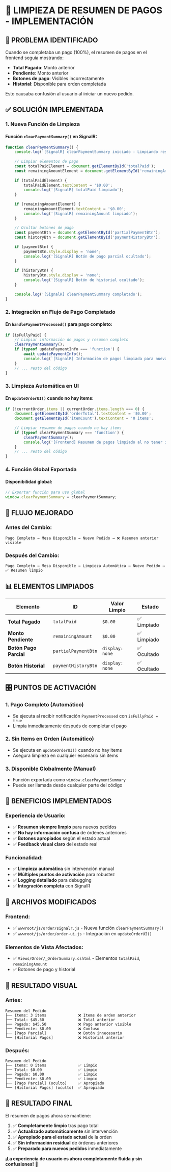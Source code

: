 # 🧹 LIMPIEZA DE RESUMEN DE PAGOS - IMPLEMENTACIÓN

## 🎯 **PROBLEMA IDENTIFICADO**

Cuando se completaba un pago (100%), el resumen de pagos en el frontend seguía mostrando:
- **Total Pagado**: Monto anterior
- **Pendiente**: Monto anterior  
- **Botones de pago**: Visibles incorrectamente
- **Historial**: Disponible para orden completada

Esto causaba confusión al usuario al iniciar un nuevo pedido.

## ✅ **SOLUCIÓN IMPLEMENTADA**

### **1. Nueva Función de Limpieza**

#### **Función `clearPaymentSummary()` en SignalR:**
```javascript
function clearPaymentSummary() {
    console.log('[SignalR] clearPaymentSummary iniciado - Limpiando resumen de pagos');
    
    // Limpiar elementos de pago
    const totalPaidElement = document.getElementById('totalPaid');
    const remainingAmountElement = document.getElementById('remainingAmount');
    
    if (totalPaidElement) {
        totalPaidElement.textContent = '$0.00';
        console.log('[SignalR] totalPaid limpiado');
    }
    
    if (remainingAmountElement) {
        remainingAmountElement.textContent = '$0.00';
        console.log('[SignalR] remainingAmount limpiado');
    }
    
    // Ocultar botones de pago
    const paymentBtn = document.getElementById('partialPaymentBtn');
    const historyBtn = document.getElementById('paymentHistoryBtn');
    
    if (paymentBtn) {
        paymentBtn.style.display = 'none';
        console.log('[SignalR] Botón de pago parcial ocultado');
    }
    
    if (historyBtn) {
        historyBtn.style.display = 'none';
        console.log('[SignalR] Botón de historial ocultado');
    }
    
    console.log('[SignalR] clearPaymentSummary completado');
}
```

### **2. Integración en Flujo de Pago Completado**

#### **En `handlePaymentProcessed()` para pago completo:**
```javascript
if (isFullyPaid) {
    // Limpiar información de pagos y resumen completo
    clearPaymentSummary();
    if (typeof updatePaymentInfo === 'function') {
        await updatePaymentInfo();
        console.log(`[SignalR] Información de pagos limpiada para nueva orden`);
    }
    // ... resto del código
}
```

### **3. Limpieza Automática en UI**

#### **En `updateOrderUI()` cuando no hay items:**
```javascript
if (!currentOrder.items || currentOrder.items.length === 0) {
    document.getElementById('orderTotal').textContent = '$0.00';
    document.getElementById('itemCount').textContent = '0 items';
    
    // Limpiar resumen de pagos cuando no hay items
    if (typeof clearPaymentSummary === 'function') {
        clearPaymentSummary();
        console.log('[Frontend] Resumen de pagos limpiado al no tener items');
    }
    // ... resto del código
}
```

### **4. Función Global Exportada**

#### **Disponibilidad global:**
```javascript
// Exportar función para uso global
window.clearPaymentSummary = clearPaymentSummary;
```

## 🔄 **FLUJO MEJORADO**

### **Antes del Cambio:**
```
Pago Completo → Mesa Disponible → Nuevo Pedido → ❌ Resumen anterior visible
```

### **Después del Cambio:**
```
Pago Completo → Mesa Disponible → Limpieza Automática → Nuevo Pedido → ✅ Resumen limpio
```

## 📊 **ELEMENTOS LIMPIADOS**

| Elemento | ID | Valor Limpio | Estado |
|----------|----|--------------| -------|
| **Total Pagado** | `totalPaid` | `$0.00` | ✅ Limpiado |
| **Monto Pendiente** | `remainingAmount` | `$0.00` | ✅ Limpiado |
| **Botón Pago Parcial** | `partialPaymentBtn` | `display: none` | ✅ Ocultado |
| **Botón Historial** | `paymentHistoryBtn` | `display: none` | ✅ Ocultado |

## 🎛️ **PUNTOS DE ACTIVACIÓN**

### **1. Pago Completo (Automático)**
- Se ejecuta al recibir notificación `PaymentProcessed` con `isFullyPaid = true`
- Limpia inmediatamente después de completar el pago

### **2. Sin Items en Orden (Automático)**
- Se ejecuta en `updateOrderUI()` cuando no hay items
- Asegura limpieza en cualquier escenario sin items

### **3. Disponible Globalmente (Manual)**
- Función exportada como `window.clearPaymentSummary`
- Puede ser llamada desde cualquier parte del código

## 🎯 **BENEFICIOS IMPLEMENTADOS**

### **Experiencia de Usuario:**
- ✅ **Resumen siempre limpio** para nuevos pedidos
- ✅ **No hay información confusa** de órdenes anteriores
- ✅ **Botones apropiados** según el estado actual
- ✅ **Feedback visual claro** del estado real

### **Funcionalidad:**
- ✅ **Limpieza automática** sin intervención manual
- ✅ **Múltiples puntos de activación** para robustez
- ✅ **Logging detallado** para debugging
- ✅ **Integración completa** con SignalR

## 🔧 **ARCHIVOS MODIFICADOS**

### **Frontend:**
- ✅ `wwwroot/js/order/signalr.js` - Nueva función `clearPaymentSummary()`
- ✅ `wwwroot/js/order/order-ui.js` - Integración en `updateOrderUI()`

### **Elementos de Vista Afectados:**
- ✅ `Views/Order/_OrderSummary.cshtml` - Elementos `totalPaid`, `remainingAmount`
- ✅ Botones de pago y historial

## 📱 **RESULTADO VISUAL**

### **Antes:**
```
Resumen del Pedido
├── Items: 3 items              ❌ Items de orden anterior
├── Total: $45.50               ❌ Total anterior
├── Pagado: $45.50              ❌ Pago anterior visible
├── Pendiente: $0.00            ❌ Confuso
├── [Pago Parcial]              ❌ Botón innecesario
└── [Historial Pagos]           ❌ Historial anterior
```

### **Después:**
```
Resumen del Pedido
├── Items: 0 items              ✅ Limpio
├── Total: $0.00                ✅ Limpio
├── Pagado: $0.00               ✅ Limpio
├── Pendiente: $0.00            ✅ Limpio
├── [Pago Parcial] (oculto)     ✅ Apropiado
└── [Historial Pagos] (oculto)  ✅ Apropiado
```

## 🎯 **RESULTADO FINAL**

El resumen de pagos ahora se mantiene:

1. ✅ **Completamente limpio** tras pago total
2. ✅ **Actualizado automáticamente** sin intervención
3. ✅ **Apropiado para el estado actual** de la orden
4. ✅ **Sin información residual** de órdenes anteriores
5. ✅ **Preparado para nuevos pedidos** inmediatamente

**¡La experiencia de usuario es ahora completamente fluida y sin confusiones!** 🚀 